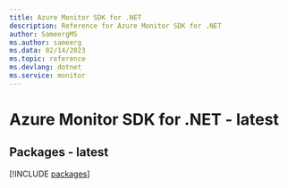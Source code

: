 ```yaml
---
title: Azure Monitor SDK for .NET
description: Reference for Azure Monitor SDK for .NET
author: SameergMS
ms.author: sameerg
ms.data: 02/14/2023
ms.topic: reference
ms.devlang: dotnet
ms.service: monitor
---
```

# Azure Monitor SDK for .NET - latest
## Packages - latest
[!INCLUDE [packages](monitor-index.md)]